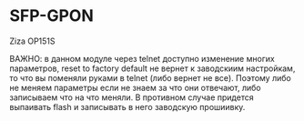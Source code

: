 # SFP-GPON
Ziza OP151S

ВАЖНО: в данном модуле через telnet доступно изменение многих параметров, reset to factory default не вернет к заводскиим настройкам, то что вы поменяли руками в telnet (либо вернет не все). Поэтому либо не меняем параметры если не знаем за что они отвечают, либо записываем что на что меняли. В противном случае придется выпаивать flash и записывать в него заводскую прошиивку.
